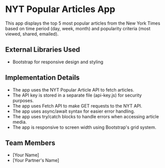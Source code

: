 # NYT Popular Articles App

This app displays the top 5 most popular articles from the New York Times based on time period (day, week, month) and popularity criteria (most viewed, shared, emailed).

## External Libraries Used

* Bootstrap for responsive design and styling

## Implementation Details

* The app uses the NYT Popular Article API to fetch articles.
* The API key is stored in a separate file (api-key.js) for security purposes.
* The app uses Fetch API to make GET requests to the NYT API.
* The app uses async/await syntax for easier error handling.
* The app uses try/catch blocks to handle errors when accessing article media.
* The app is responsive to screen width using Bootstrap's grid system.

## Team Members

* [Your Name]
* [Your Partner's Name]